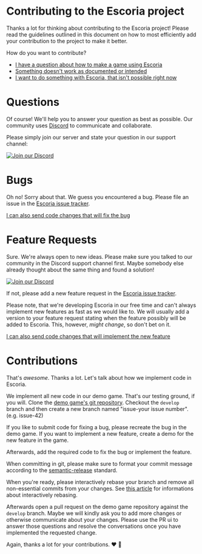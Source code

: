 # Contributing to the Escoria project

Thanks a lot for thinking about contributing to the Escoria project! Please read the guidelines outlined in this document on how to most efficiently add your contribution to the project to make it better.

How do you want to contribute?

- [I have a question about how to make a game using Escoria](#questions)
- [Something doesn't work as documented or intended](#bugs)
- [I want to do something with Escoria, that isn't possible right now](#feature-requests)

# Questions

Of course! We'll help you to answer your question as best as possible. Our community uses [Discord](https://discordapp.com) to communicate and collaborate.

Please simply join our server and state your question in our support channel:

[![Join our Discord](https://img.shields.io/discord/884336424780984330.svg?label=Join%20our%20Discord&logo=Discord&colorB=7289da&style=for-the-badge)](https://discord.com/invite/jMxJjuBY5Z)

# Bugs

Oh no! Sorry about that. We guess you encountered a bug. Please file an issue in the [Escoria issue tracker](https://github.com/godot-escoria/escoria-issues/issues).

[I can also send code changes that will fix the bug](contributions)

# Feature Requests

Sure. We're always open to new ideas. Please make sure you talked to our community in the Discord support channel first. Maybe somebody else already thought about the same thing and found a solution!

[![Join our Discord](https://img.shields.io/discord/884336424780984330.svg?label=Join%20our%20Discord&logo=Discord&colorB=7289da&style=for-the-badge)](https://discord.com/invite/jMxJjuBY5Z)

If not, please add a new feature request in the [Escoria issue tracker](https://github.com/godot-escoria/escoria-issues/issues).

Please note, that we're developing Escoria in our free time and can't always implement new features as fast as we would like to. We will usually add a version to your feature request stating when the feature possibly will be added to Escoria. This, however, *might change*, so don't bet on it.

[I can also send code changes that will implement the new feature](contributions)

# Contributions

That's *awesome*. Thanks a lot. Let's talk about how we implement code in Escoria.

We implement all new code in our demo game. That's our testing ground, if you will. Clone the [demo game's git repository](https://github.com/godot-escoria/escoria-demo-game). Checkout the `develop` branch and then create a new branch named "issue-your issue number". (e.g. issue-42)

If you like to submit code for fixing a bug, please recreate the bug in the demo game. If you want to implement a new feature, create a demo for the new feature in the game.

Afterwards, add the required code to fix the bug or implement the feature.

When committing in git, please make sure to format your commit message according to the [semantic-release](https://github.com/semantic-release/semantic-release) standard.

When you're ready, please interactively rebase your branch and remove all non-essential commits from your changes. See [this article](https://dev.to/blakedeboer/beginners-guide-to-interactive-rebasing-1ob) for informations about interactively rebasing.

Afterwards open a pull request on the demo game repository against the `develop` branch. Maybe we will kindly ask you to add more changes or otherwise communicate about your changes. Please use the PR ui to answer those questions and resolve the conversations once you have implemented the requested change.

Again, thanks a lot for your contributions. ❤️ 🎁